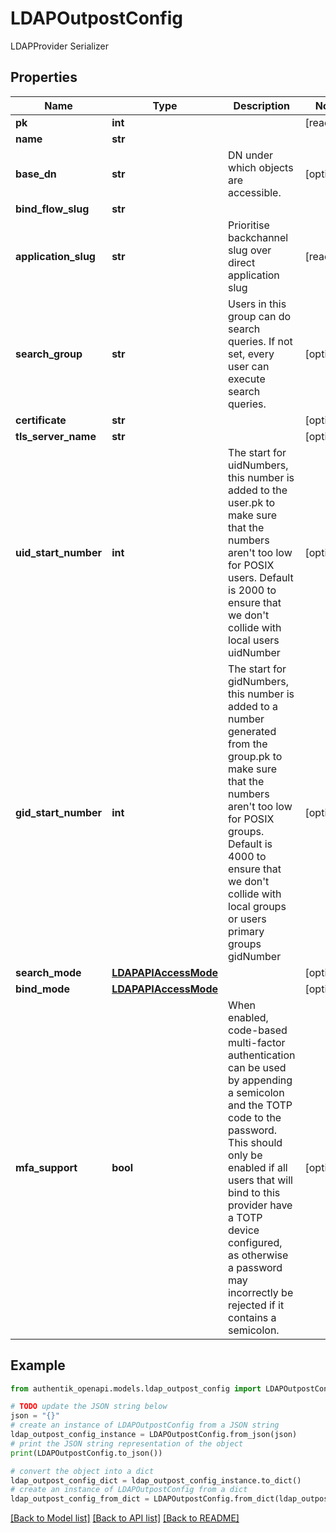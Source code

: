 # LDAPOutpostConfig

LDAPProvider Serializer

## Properties

Name | Type | Description | Notes
------------ | ------------- | ------------- | -------------
**pk** | **int** |  | [readonly] 
**name** | **str** |  | 
**base_dn** | **str** | DN under which objects are accessible. | [optional] 
**bind_flow_slug** | **str** |  | 
**application_slug** | **str** | Prioritise backchannel slug over direct application slug | [readonly] 
**search_group** | **str** | Users in this group can do search queries. If not set, every user can execute search queries. | [optional] 
**certificate** | **str** |  | [optional] 
**tls_server_name** | **str** |  | [optional] 
**uid_start_number** | **int** | The start for uidNumbers, this number is added to the user.pk to make sure that the numbers aren&#39;t too low for POSIX users. Default is 2000 to ensure that we don&#39;t collide with local users uidNumber | [optional] 
**gid_start_number** | **int** | The start for gidNumbers, this number is added to a number generated from the group.pk to make sure that the numbers aren&#39;t too low for POSIX groups. Default is 4000 to ensure that we don&#39;t collide with local groups or users primary groups gidNumber | [optional] 
**search_mode** | [**LDAPAPIAccessMode**](LDAPAPIAccessMode.md) |  | [optional] 
**bind_mode** | [**LDAPAPIAccessMode**](LDAPAPIAccessMode.md) |  | [optional] 
**mfa_support** | **bool** | When enabled, code-based multi-factor authentication can be used by appending a semicolon and the TOTP code to the password. This should only be enabled if all users that will bind to this provider have a TOTP device configured, as otherwise a password may incorrectly be rejected if it contains a semicolon. | [optional] 

## Example

```python
from authentik_openapi.models.ldap_outpost_config import LDAPOutpostConfig

# TODO update the JSON string below
json = "{}"
# create an instance of LDAPOutpostConfig from a JSON string
ldap_outpost_config_instance = LDAPOutpostConfig.from_json(json)
# print the JSON string representation of the object
print(LDAPOutpostConfig.to_json())

# convert the object into a dict
ldap_outpost_config_dict = ldap_outpost_config_instance.to_dict()
# create an instance of LDAPOutpostConfig from a dict
ldap_outpost_config_from_dict = LDAPOutpostConfig.from_dict(ldap_outpost_config_dict)
```
[[Back to Model list]](../README.md#documentation-for-models) [[Back to API list]](../README.md#documentation-for-api-endpoints) [[Back to README]](../README.md)


